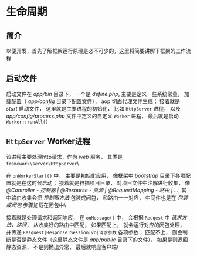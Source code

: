 # 生命周期

## 简介

以便开发，首先了解框架运行原理是必不可少的，这里将简要讲解下框架的工作流程

## 启动文件

启动文件在 *app/bin* 目录下， 一个是 *define.php*, 主要是定义一些系统常量， 加载配置（ *app/config* 目录下配置文件）， aop 切面代理文件生成； 接着就是 *start* 启动文件， 这里就是主要进程的初始化， 比如 `HttpServer` 进程， 以及 *app/config/process.php* 文件中定义的自定义 `Worker` 进程， 最后就是启动 `Worker::runAll()`

## `HttpServer` Worker进程

该进程主要处理http请求，作为 *web* 服务， 其类是 `framework\server\HttpServer`\

在 `onWorkerStart()` 中， 主要是初始化应用， 像框架中 *bootstrap* 目录下各项配置就是在这时候启动； 接着就是扫描项目目录， 对项目文件中注解进行收集， 像 *@Controller - 控制器 | @Resourse - 资源 | @RequestMapping - 路由 | ...*, 其中路由收集会把 *控制器方法* 包装成闭包， 和路由一一对应， 中间件也是在 *包装成闭包* 步骤加载在闭包中\

接着就是处理请求和返回响应， 在 `onMessage()` 中， 会根据 `Reuqest` 中 *请求方法，路径*， 从收集好的路由中匹配， 如果匹配上， 就会运行对应的闭包处理， 并传递 `Resquest|Response|Session|vo|请求参数` 各项参数； 匹配不上， 则会判断是否是静态文件（这里静态文件是 *app/public* 目录下的文件）， 如果是则返回静态资源， 不是则抛出异常， 最后就响应客户端\
